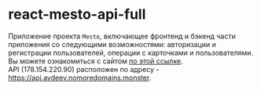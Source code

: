 # react-mesto-api-full
Приложение проекта `Mesto`, включающее фронтенд и бэкенд части приложения со следующими возможностями: авторизации и регистрации пользователей, операции с карточками и пользователями.    
Вы можете ознакомиться c сайтом  [по этой ссылке](https://avdeev.nomoredomains.monster).    
API (178.154.220.90) расположен по адресу - https://api.avdeev.nomoredomains.monster.
  
